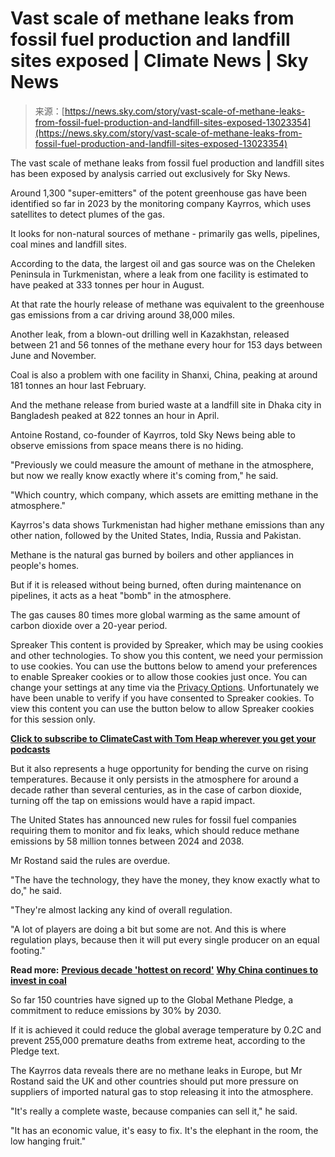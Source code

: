 <!--yml
category: 未分类
date: 2024-05-27 15:14:04
-->

# Vast scale of methane leaks from fossil fuel production and landfill sites exposed | Climate News | Sky News

> 来源：[https://news.sky.com/story/vast-scale-of-methane-leaks-from-fossil-fuel-production-and-landfill-sites-exposed-13023354](https://news.sky.com/story/vast-scale-of-methane-leaks-from-fossil-fuel-production-and-landfill-sites-exposed-13023354)

The vast scale of methane leaks from fossil fuel production and landfill sites has been exposed by analysis carried out exclusively for Sky News.

Around 1,300 "super-emitters" of the potent greenhouse gas have been identified so far in 2023 by the monitoring company Kayrros, which uses satellites to detect plumes of the gas.

It looks for non-natural sources of methane - primarily gas wells, pipelines, coal mines and landfill sites.

According to the data, the largest oil and gas source was on the Cheleken Peninsula in Turkmenistan, where a leak from one facility is estimated to have peaked at 333 tonnes per hour in August.

At that rate the hourly release of methane was equivalent to the greenhouse gas emissions from a car driving around 38,000 miles.

Another leak, from a blown-out drilling well in Kazakhstan, released between 21 and 56 tonnes of the methane every hour for 153 days between June and November.

Coal is also a problem with one facility in Shanxi, China, peaking at around 181 tonnes an hour last February.

And the methane release from buried waste at a landfill site in Dhaka city in Bangladesh peaked at 822 tonnes an hour in April.

Antoine Rostand, co-founder of Kayrros, told Sky News being able to observe emissions from space means there is no hiding.

"Previously we could measure the amount of methane in the atmosphere, but now we really know exactly where it's coming from," he said.

"Which country, which company, which assets are emitting methane in the atmosphere."

Kayrros's data shows Turkmenistan had higher methane emissions than any other nation, followed by the United States, India, Russia and Pakistan.

Methane is the natural gas burned by boilers and other appliances in people's homes.

But if it is released without being burned, often during maintenance on pipelines, it acts as a heat "bomb" in the atmosphere.

The gas causes 80 times more global warming as the same amount of carbon dioxide over a 20-year period.

Spreaker This content is provided by Spreaker, which may be using cookies and other technologies. To show you this content, we need your permission to use cookies. You can use the buttons below to amend your preferences to enable Spreaker cookies or to allow those cookies just once. You can change your settings at any time via the [Privacy Options](#privacy-options). Unfortunately we have been unable to verify if you have consented to Spreaker cookies. To view this content you can use the button below to allow Spreaker cookies for this session only.

**[Click to subscribe to ClimateCast with Tom Heap wherever you get your podcasts](https://podfollow.com/skynewsclimatecast)**

But it also represents a huge opportunity for bending the curve on rising temperatures. Because it only persists in the atmosphere for around a decade rather than several centuries, as in the case of carbon dioxide, turning off the tap on emissions would have a rapid impact.

The United States has announced new rules for fossil fuel companies requiring them to monitor and fix leaks, which should reduce methane emissions by 58 million tonnes between 2024 and 2038.

Mr Rostand said the rules are overdue.

"The have the technology, they have the money, they know exactly what to do," he said.

"They're almost lacking any kind of overall regulation.

"A lot of players are doing a bit but some are not. And this is where regulation plays, because then it will put every single producer on an equal footing."

[](/download-app)

**Read more:**
**[Previous decade 'hottest on record'](https://news.sky.com/story/previous-decade-hottest-on-record-with-polar-ice-melting-faster-than-in-the-last-century-13023175)**
**[Why China continues to invest in coal](https://news.sky.com/story/china-continues-to-back-coal-plants-despite-world-leading-investment-in-renewables-13020377)**

So far 150 countries have signed up to the Global Methane Pledge, a commitment to reduce emissions by 30% by 2030.

If it is achieved it could reduce the global average temperature by 0.2C and prevent 255,000 premature deaths from extreme heat, according to the Pledge text.

The Kayrros data reveals there are no methane leaks in Europe, but Mr Rostand said the UK and other countries should put more pressure on suppliers of imported natural gas to stop releasing it into the atmosphere.

"It's really a complete waste, because companies can sell it," he said.

"It has an economic value, it's easy to fix. It's the elephant in the room, the low hanging fruit."